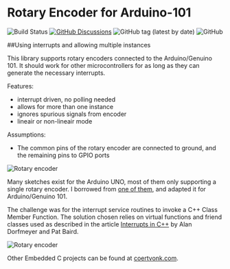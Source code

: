 # Rotary Encoder for Arduino-101  

![Build Status](https://travis-ci.org/cvonk/arduino-rotary_encoder.svg?branch=master)
[![GitHub Discussions](https://img.shields.io/github/discussions/cvonk/arduino-rotary_encoder)](https://github.com/cvonk/arduino-rotary_encoder/discussions)
![GitHub tag (latest by date)](https://img.shields.io/github/v/tag/cvonk/arduino-rotary_encoder)
![GitHub](https://img.shields.io/github/license/cvonk/ESP32_factory-ble-prov)

##Using interrupts and allowing multiple instances

This library supports rotary encoders connected to the Arduino/Genuino 101.  It should work for other microcontrollers for as long as they can generate the necessary interrupts.

Features:

* interrupt driven, no polling needed
* allows for more than one instance
* ignores spurious signals from encoder
* lineair or non-lineair mode

Assumptions:

* The common pins of the rotary encoder are connected to ground, and the remaining pins to GPIO ports

![Rotary encoder](media/rotrencoder.png)

Many sketches exist for the Arduino UNO, most of them only supporting a single rotary encoder.   I borrowed from [one of them](http://www.instructables.com/id/Improved-Arduino-Rotary-Encoder-Reading/), and adapted it for Arduino/Genuino 101.

The challenge was for the interrupt service routines to invoke a C++ Class Member Function.  The solution chosen relies on virtual functions and friend classes used as described in the article [Interrupts in C++](http://www.embedded.com/design/prototyping-and-development/4023817/Interrupts-in-C-) by Alan Dorfmeyer and Pat Baird.

![Rotary encoder](schematic/schematic.png)

Other Embedded C projects can be found at [coertvonk.com](http://coertvonk.com/category/sw/embedded).
